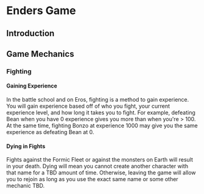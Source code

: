 # Enders Game

## Introduction

## Game Mechanics

### Fighting

#### Gaining Experience

In the battle school and on Eros, fighting is a method to gain experience. You will gain experience based off of who you fight, your current experience level, and how long it takes you to fight. For example, defeating Bean when you have 0 experience gives you more than when you're > 100. At the same time, fighting Bonzo at experience 1000 may give you the same experience as defeating Bean at 0.

#### Dying in Fights

Fights against the Formic Fleet or against the monsters on Earth will result in your death. Dying will mean you cannot create another character with that name for a TBD amount of time. Otherwise, leaving the game will allow you to rejoin as long as you use the exact same name or some other mechanic TBD.